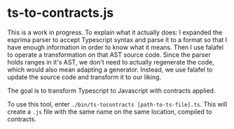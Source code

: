 ts-to-contracts.js
==================

This is a work in progress.
To explain what it actually does: I expanded the esprima parser to accept Typescript syntax and parse it to a format so that I have enough information in order to know what it means. Then I use falafel to operate a transformation on that AST source code. Since the parser holds ranges in it's AST, we don't need to actually regenerate the code, which would also mean adapting a generator. Instead, we use falafel to update the source code and transform it to our liking.

The goal is to transform Typescript to Javascript with contracts applied.

To use this tool, enter `./bin/ts-tocontracts [path-to-ts-file].ts`. This will create a `.js` file with the same name on the same location, compiled to contracts.
